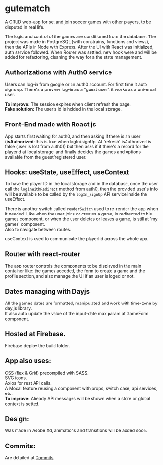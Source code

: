 #  gutematch
A CRUD web-app for set and join soccer games with other players, to be disputed in real life.

The logic and control of the games are conditioned from the database.
The project was made in PostgreSQL (with constrains, functions and views), then the APIs in Node with Express.
After the UI with React was initialized, auth service followed. 
When Router was settled, new hook were and will be added for refactoring, cleaning the way for a the state management.

## Authorizations with Auth0 service
Users can log-in from google or an auth0 account. For first time it auto signs up.
There's a preview log-in as a "guest user", it works as a universal user.

**To improve:** The session expires when client refresh the page.\
**Fake solution:** The user's id is holded in the local storage.

## Front-End made with React js
App starts first waiting for auth0, and then asking if there is an user (**isAuthorized**: this is true when logIn/signUp. At 'refresh' isAuthorized is false (user is lost from auth0)) but then asks if it there's a record for the playerId at local storage, and finally decides the games and options available from the guest/registered user.

## Hooks: useState, useEffect, useContext
To have the player ID in the local storage and in the database, once the user call the `loginWithRedirect` method from auth0, then the provided user's info will be available to be called by the `logIn_signUp` API service inside the useEffect.

There is another switch called `renderSwitch` used to re-render the app when it needed. Like when the user joins or creates a game, is redirected to his games component, or when the user deletes or leaves a game, is still at 'my games' component.\
Also to navigate between routes.

useContext is used to communicate the playerIid across the whole app.

## Router with react-router
The app router controls the components to be displayed in the main container like: the games acceded, the form to create a game and the profile section, and also manage the UI if an user is loged or not.

## Dates managing with Dayjs
All the games dates are formatted, manipulated and work with time-zone by day.js library.\
It also auto update the value of the input-date max param at GameForm component.

## Hosted at Firebase.
Firebase deploy the build folder.

## App also uses:
CSS (flex & Grid) precompiled with SASS.\
SVG icons.\
Axios for rest API calls.\
A Modal feature reusing a component with props, switch case, api services, etc.\
**To improve:** Already API messages will be shown when a store or global context is setted.

## Design:
Was made in Adobe Xd, animations and transitions will be added soon.


## Commits:
Are detailed at [Commits](Commits.md)
